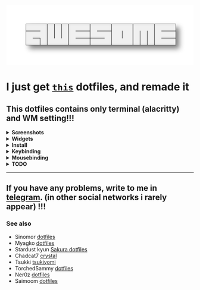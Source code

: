 ![img](assets/awesome.png)
<br>
# I just get [`this`](https://github.com/Sinomor/dotfiles) dotfiles, and remade it
## This dotfiles contains only terminal (alacritty) and WM setting!!!
<details>
<summary><b>Screenshots</b></summary>

***
![counter](https://i.imgur.com/FXBc0Uu.png)
***

</details>
<details>
<summary><b>Widgets</b></summary>
   
***
### Bar
![bar](assets/bar.png)
***

### Control
Comments:
- Fetch (in top) use remade pfetch script
- Crutch top (in bottom) use ps utility,so it shows how much the program consumes cpu per 1 core (if you have 4 cores, then divide the process’s CPU indicator by 4 and this will be its load on the entire CPU)
- If you want the slider to work in your browser, then download `plasma-browser-integration` package and `plasma integration` extension in your browser and uncheck `Enhanced Media Control` in extension settings

![control](assets/control.png)
***

### Settings
![settings](assets/settings.png)
### Theme changer

<details>
<summary>Available themes</summary>
   
- [Nord]
- [Alien Blood]
- [Mountain]
- Red Alarm
- [Biscuit Dark]
- [Gruvbox Dark]
- [Sonokai]
- [Catppuccin]
- [Edge]
- [Everforest]
- [Everforest soft]
- Stardew

</details>

   [Nord]: <https://www.nordtheme.com/>
   [Alien Blood]: <https://github.com/thomasabishop/alien-blood-vscode/>
   [Mountain]: <https://github.com/mountain-theme/Mountain/>
   [Biscuit Dark]: <https://github.com/Biscuit-Colorscheme/biscuit/>
   [Gruvbox Dark]: <https://github.com/morhetz/gruvbox/>
   [Sonokai]: <https://github.com/sainnhe/sonokai/>
   [Catppuccin]: <https://github.com/catppuccin/catppuccin/>
   [Edge]: <https://github.com/sainnhe/edge/>
   [Everforest]: <https://github.com/sainnhe/everforest/>
   [Everforest soft]: <https://github.com/sainnhe/everforest/>
![themes](assets/themes.png)
***

### Wallpapers launcher
Comments:
- Put your wallpaper in a ~/.walls
- Uses Lutgen in the form of a binary file, which is located inside the repository

![walls](assets/walls.png)
***

### Calendar + Notification center
![calendar](assets/calendar.png)
***

### Greenclip (rofi)
![greenclip](assets/greenclip.png)
***

### App launcher (rofi)
|type 1|type 2|type 3|type 4|
|--|--|--|--|
|![type1](assets/type1.png)|![type2](assets/type2.png)|![type3](assets/type3.png)|![type4](assets/type4.png)|
***

### Powermenu
Comments:
- You can focus to option with keyboard arrow
- You can activate option with press x or Enter or click

![powermenu](assets/powermenu.png)
<hr>

### Lockscreen
![lockscreen](assets/lockscreen.png)
***      

</details>

<details>
<summary><b>Install</b></summary>

***
#### Require a [awesome-git](https://github.com/awesomeWM/awesome) version
#### Install dependencies
1. ##### Lite dependencies:
     - ##### In Void linux:
       ```bash
       $ sudo xbps-install alacritty feh fontconfig NetworkManager rofi flameshot alsa-utils xclip xrdb picom polkit-gnome ImageMagick playerctl brightnessctl nerd-fonts-symbols-ttf
       $ fc-cache -f -v
       ```
     - ##### In Arch linux:
       ```bash
       $ sudo pacman -S alacritty feh fontconfig networkmanager rofi flameshot alsa-utils xclip picom polkit-gnome imagemagick playerctl brightnessctl ttf-nerd-fonts-symbols
       $ fc-cache -f -v
       ```
     - ##### In Ubuntu:
       ```bash
       $ sudo apt-get install feh fontconfig network-manager rofi flameshot alsa-utils xclip picom policykit-1-gnome imagemagick playerctl brightnessctl 
       $ sudo add-apt-repository ppa:mmstick76/alacritty
       $ sudo apt install alacritty
       $ wget https://github.com/ryanoasis/nerd-fonts/releases/download/v3.1.1/NerdFontsSymbolsOnly.zip
       $ unzip NerdFontsSymbolsOnly.zip
       $ cp ~/Downloads/NerdFontsSymbolsOnly/NerdFontsSymbolsOnly*.otf ~/.local/share/fonts/
       $ fc-cache -f -v
       ```
1. ##### Hard dependencies:
   - Install [`PipeWire`](https://pipewire.org/), WirePlumber 
   - Download JetBrainsMono Nerd font
      ```bash
      $ wget https://github.com/ryanoasis/nerd-fonts/releases/download/v3.1.1/JetBrainsMono.zip
      $ unzip JetBrainsMono.zip
      $ cp ~/Downloads/JetBrainsMono/JetBrainsMono*.otf ~/.local/share/fonts/
      $ fc-cache -f -v
      ```
#### Install dotfiles
```bash
$ git clone --depth=1 --recursive https://github.com/5TAHUR5/awesome-dotfiles.git
$ cd awesome-dotfiles
$ cp -R awesome ~/.config/
$ cp -R alacritty ~/.config/
$ cp .xinitrc ~/
```
##### And put your wallpapers in '~/.walls' for wallpaper launcher

I recommend this wallpaper [repository](https://github.com/Sinomor/walls):
```bash
$ git clone --depth=1 https://github.com/Sinomor/walls.git
$ mkdir .walls
$ cp -r walls/* .walls/
$ rm -r walls
```
***

</details>
<details>
<summary><b>Keybinding</b></summary>

***
| Keybinding            | Description                              |
| --------------------- | ---------------------------------------- |
| `Mod+Shift+r`         | Restart awesomewm                        |
| `Mod+Enter`           | Open terminal                            |
| `Print`               | Take screenshot                          |
| `Mod+d`               | Open app launcher (rofi)                 |
| `Mov+v`               | Open greenclip (rofi)                    |
| `Mod+Shift+b`         | Hide bar                                 |
| `F keys`              | Control volume                           |
| `F keys`              | Control bright                           |
| `F keys`              | Control player                           |
| `Mod+c`               | Open calendar                            |
| `Mod+w`               | Open control                             |
| `Mod+x`               | Open powermenu                           |
| `Mod+f`               | Fullscreen focused client                |
| `Mod+s`               | Floating focused client                  |
| `Mod+q`               | Kill focused client                      |

| Client binds                                     | Description                   |
| ------------------------------------------------ | ----------------------------- |
| `Mod+` `_/=`                                     | Resize focused client gaps    |
| `Mod+Shift+` `_/=`                               | Resize all client gaps        |
| `Mod+`  `l/h`/`Right/Left`                       | Move focus client             |
| `Mod+Ctrl+`  `k/j/h/l`/`Up/Down/Left/Right`      | Resize focused client         |
| `Mod+Shift+`  `k/j/h/l`/`Up/Down/Left/Right`     | Move or swap by direction     |
| `Mod+Shift+Ctrl+`  `k/j/h/l`/`Up/Down/Left/Right`| Relative move  floating client|
***

</details>
<details>
<summary><b>Mousebinding</b></summary>
   
***
| Mousebinding           | Description        |
| ---------------------- | -------------------|
| `Mod+Left button`      | Move client        |
| `Mod+Right button`     | Resize client      |
***

</details>

<details>
<summary><b>TODO</b></summary>
   
***
- Correct dpi
- Make the code more optimal
- ~~Replace the liblua_pam with a more convenient solution~~
***
   
</details>

***
## If you have any problems, write to me in [telegram](https://t.me/ban_ocka). (in other social networks i rarely appear) !!!
### See also
- Sinomor [dotfiles](https://github.com/Sinomor/dotfiles)
- Myagko [dotfiles](https://github.com/Myagko/dotfiles)
- Stardust kyun [Sakura dotfiles](https://github.com/Stardust-kyun/dotfiles)
- Chadcat7 [crystal](https://github.com/chadcat7/crystal)
- Tsukki [tsukiyomi](https://github.com/tsukki9696/tsukiyomi)
- TorchedSammy [dotfiles](https://github.com/TorchedSammy/dotfiles)
- Ner0z  [dotfiles](https://github.com/ner0z/dotfiles)
- Saimoom [dotfiles](https://github.com/saimoomedits/dotfiles/tree/main)
